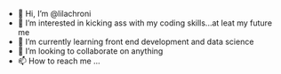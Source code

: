 - 👋 Hi, I’m @lilachroni
- 👀 I’m interested in kicking ass with my coding skills...at leat my future me
- 🌱 I’m currently learning front end development and data science
- 💞️ I’m looking to collaborate on anything 
- 📫 How to reach me ...

<!---
lilachroni/lilachroni is a ✨ special ✨ repository because its `README.md` (this file) appears on your GitHub profile.
You can click the Preview link to take a look at your changes.
--->
